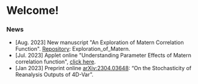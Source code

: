 # Welcome! 

### News
- [Aug. 2023] New manuscript "An Exploration of Matern Correlation Function". [Repository](https://github.com/xc308/Exploration_of_Matern): Exploration_of_Matern.
- [Jul. 2023] Applet online "Understanding Parameter Effects of Matern correlation function", [click here](https://xiaoqingchen.shinyapps.io/Matern_Tutorial/).
- [Jan 2023] Preprint online [arXiv:2304.03648](https://arxiv.org/abs/2304.03648#:~:text=This%20work%20is%20motivated%20by,information%20on%20a%20global%20scale.):  “On the Stochasticity of Reanalysis Outputs of 4D-Var”.

